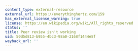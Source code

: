 ```yaml
---
content_type: external-resource
external_url: https://everythinghertz.com/159
has_external_license_warning: true
license: https://en.wikipedia.org/wiki/All_rights_reserved
status: ''
title: Peer review isn't working
uid: 50d5d813-b955-4bc3-98a0-2168f1444e8f
wayback_url: ''
---
```

